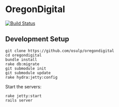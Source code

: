 OregonDigital
=============

[![Build Status](https://secure.travis-ci.org/osulp/oregondigital.png)](http://travis-ci.org/osulp/oregondigital)

Development Setup
------------------

    git clone https://github.com/osulp/oregondigital
	cd oregondigital
	bundle install
	rake db:migrate
	git submodule init
	git submodule update
	rake hydra:jetty:config


Start the servers:

    rake jetty:start
	rails server
